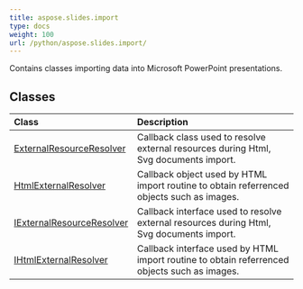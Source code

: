 ```yaml
---
title: aspose.slides.import
type: docs
weight: 100
url: /python/aspose.slides.import/
---
```



Contains classes importing data into Microsoft PowerPoint presentations.

## **Classes**
|**Class**|**Description**|
| :- | :- |
|[ExternalResourceResolver](/python/aspose.slides.import/externalresourceresolver/)|Callback class used to resolve external resources during Html, Svg documents import.|
|[HtmlExternalResolver](/python/aspose.slides.import/htmlexternalresolver/)|Callback object used by HTML import routine to obtain referrenced objects such as images.|
|[IExternalResourceResolver](/python/aspose.slides.import/iexternalresourceresolver/)|Callback interface used to resolve external resources during Html, Svg documents import.|
|[IHtmlExternalResolver](/python/aspose.slides.import/ihtmlexternalresolver/)|Callback interface used by HTML import routine to obtain referrenced objects such as images.|
